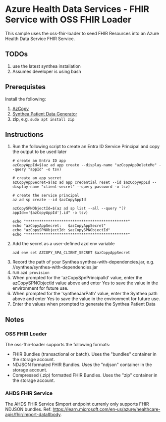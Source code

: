# Azure Health Data Services - FHIR Service with OSS FHIR Loader

This sample uses the oss-fhir-loader to seed FHIR Resources into an Azure Health Data Service FHIR Service.

## TODOs
1. use the latest synthea installation
2. Assumes developer is using bash 


## Prerequistes
Install the following:
1. [AzCopy](https://learn.microsoft.com/en-us/azure/storage/common/storage-use-azcopy-v10#download-azcopy)
2. [Synthea Patient Data Generator](https://github.com/synthetichealth/synthea?tab=readme-ov-file#installation)
3. zip, e.g. `sudo apt install zip`

## Instructions
1. Run the following script to create an Entra ID Service Principal and copy the output to be used later 
    ```
    # create an Entra ID app
    azCopyAppId=$(az ad app create --display-name "azCopyAppDeleteMe" --query "appId" -o tsv)

    # create an app secret 
    azCopyAppSecret=$(az ad app credential reset --id $azCopyAppId --display-name "client-secret" --query password -o tsv)

    # create the service principal
    az ad sp create --id $azCopyAppId

    azCopySPNObjectId=$(az ad sp list --all --query "[?appId=='$azCopyAppId'].id" -o tsv)

    echo "**********************************************"
    echo "azCopyAppSecret:   $azCopyAppSecret"
    echo "azCopySPNObjectId: $azCopySPNObjectId" 
    echo "**********************************************"
    ``` 
2. Add the secret as a user-defined azd env variable
    ```
    azd env set AZCOPY_SPA_CLIENT_SECRET $azCopyAppSecret
    ```
3. Record the path of your Synthea synthea-with-dependencies.jar, e.g. /<your-directory>/synthea/synthea-with-dependencies.jar
4. run `azd provision`
5. When prompted for the 'azCopySpnPrincipalId' value, enter the azCopySPNObjectId value above and enter Yes to save the value in the environment for future use.
6. When prompted for the 'syntheaJarPath' value, enter the Synthea path above and enter Yes to save the value in the environment for future use.
7. Enter the values when prompted to generate the Synthea Patient Data  


## Notes

### OSS FHIR Loader
The oss-fhir-loader supports the following formats:
- FHIR Bundles (transactional or batch).  Uses the "bundles" container in the storage account.
- NDJSON formated FHIR Bundles.  Uses the "ndjson" container in the storage account.
- Compressed (.zip) formatted FHIR Bundles.  Uses the "zip" container in the storage account.

### AHDS FHIR Service
The AHDS FHIR Service $import endpoint currenly only supports FHIR NDJSON bundles.  Ref: https://learn.microsoft.com/en-us/azure/healthcare-apis/fhir/import-data#body.
